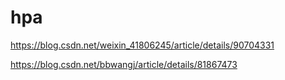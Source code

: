 # hpa

https://blog.csdn.net/weixin_41806245/article/details/90704331

https://blog.csdn.net/bbwangj/article/details/81867473